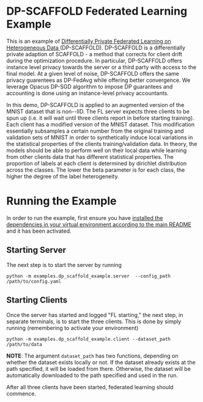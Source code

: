 # DP-SCAFFOLD Federated Learning Example
This is an example of [Differentially Private Federated Learning on Heterogeneous Data
](https://arxiv.org/abs/2111.09278)(DP-SCAFFOLD). DP-SCAFFOLD is a differentially private adaption of SCAFFOLD - a method that corrects for client drift during the optimization procedure. In particular, DP-SCAFFOLD offers instance level privacy towards the server or a third party with access to the final model. At a given level of noise, DP-SCAFFOLD offers the same privacy guarentees as DP-FedAvg while offering better convergence. We leverage Opacus DP-SGD algorithm to impose DP guarantees and accounting is done using an instance-level privacy accountants.

In this demo, DP-SCAFFOLD is applied to an augmented version of the MNIST dataset that is non--IID. The FL server expects three clients to be spun up (i.e. it will wait until three clients report in before starting training). Each client has a modified version of the MNIST dataset. This modification essentially subsamples a certain number from the original training and validation sets of MNIST in order to synthetically induce local variations in the statistical properties of the clients training/validation data. In theory, the models should be able to perform well on their local data while learning from other clients data that has different statistical properties. The proportion of labels at each client is determined by dirichlet distribution across the classes. The lower the beta parameter is for each class, the higher the degree of the label heterogeneity.

# Running the Example
In order to run the example, first ensure you have [installed the dependencies in your virtual environment according to the main README](/README.md#development-requirements) and it has been activated.

## Starting Server

The next step is to start the server by running
```
python -m examples.dp_scaffold_example.server  --config_path /path/to/config.yaml
```

## Starting Clients

Once the server has started and logged "FL starting," the next step, in separate terminals, is to start the three
clients. This is done by simply running (remembering to activate your environment)
```
python -m examples.dp_scaffold_example.client --dataset_path /path/to/data
```
**NOTE**: The argument `dataset_path` has two functions, depending on whether the dataset exists locally or not. If
the dataset already exists at the path specified, it will be loaded from there. Otherwise, the dataset will be
automatically downloaded to the path specified and used in the run.

After all three clients have been started, federated learning should commence.
